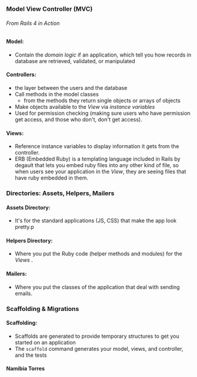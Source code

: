 ### Model View Controller (MVC)

###### From Rails 4 in Action

#### Model:

* Contain the *domain logic* if an application, which tell you how records in database are retrieved, validated, or manipulated



#### Controllers:

* the layer between the users and the database
* Call methods in the model classes
  * from the methods they return single objects or arrays of objects
* Make objects available to the *View* via *instance variables*
* Used for permission checking (making sure users who have permission get access, and those who don't, don't get access).



#### Views:

* Reference instance variables to display information it gets from the controller.
* ERB (Embedded Ruby) is a templating language included in Rails by degault that lets you embed ruby files into any other kind of file, so when users see your application in the *View*, they are seeing files that have ruby embedded in them.



### Directories: Assets, Helpers, Mailers

#### Assets Directory:

* It's for the standard applications (JS, CSS) that make the app look pretty.p

#### Helpers Directory:

* Where you put the Ruby code (helper methods and modules) for the *Views* .



#### Mailers:

* Where you put the classes of the application that deal with sending emails.



### Scaffolding & Migrations

#### Scaffolding:

* Scaffolds are generated to provide temporary structures to get you started on an application
* The ```scaffold``` command generates your model, views, and controller, and the tests


#### Namibia Torres
